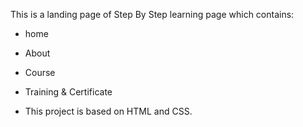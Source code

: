 This is a landing page of Step By Step learning page which contains:
- home
- About
- Course
- Training & Certificate
  
- This project is based on HTML and CSS.
